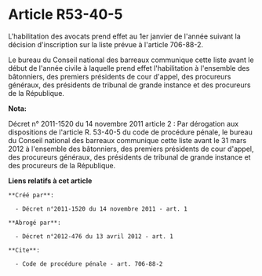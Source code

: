 # Article R53-40-5

L'habilitation des avocats prend effet au 1er janvier de l'année suivant la décision d'inscription sur la liste prévue à
l'article 706-88-2. 

Le bureau du Conseil national des barreaux communique cette liste avant le début de l'année civile à laquelle prend effet
l'habilitation à l'ensemble des bâtonniers, des premiers présidents de cour d'appel, des procureurs généraux, des présidents
de tribunal de grande instance et des procureurs de la République.

**Nota:**

Décret n° 2011-1520 du 14 novembre 2011 article 2 : Par dérogation aux dispositions de l'article R. 53-40-5 du code de
procédure pénale, le bureau du Conseil national des barreaux communique cette liste avant le 31 mars 2012 à l'ensemble des
bâtonniers, des premiers présidents de cour d'appel, des procureurs généraux, des présidents de tribunal de grande instance
et des procureurs de la République.

**Liens relatifs à cet article**

	**Créé par**:

	  - Décret n°2011-1520 du 14 novembre 2011 - art. 1

	**Abrogé par**:

	  - Décret n°2012-476 du 13 avril 2012 - art. 1

	**Cite**:

	  - Code de procédure pénale - art. 706-88-2
